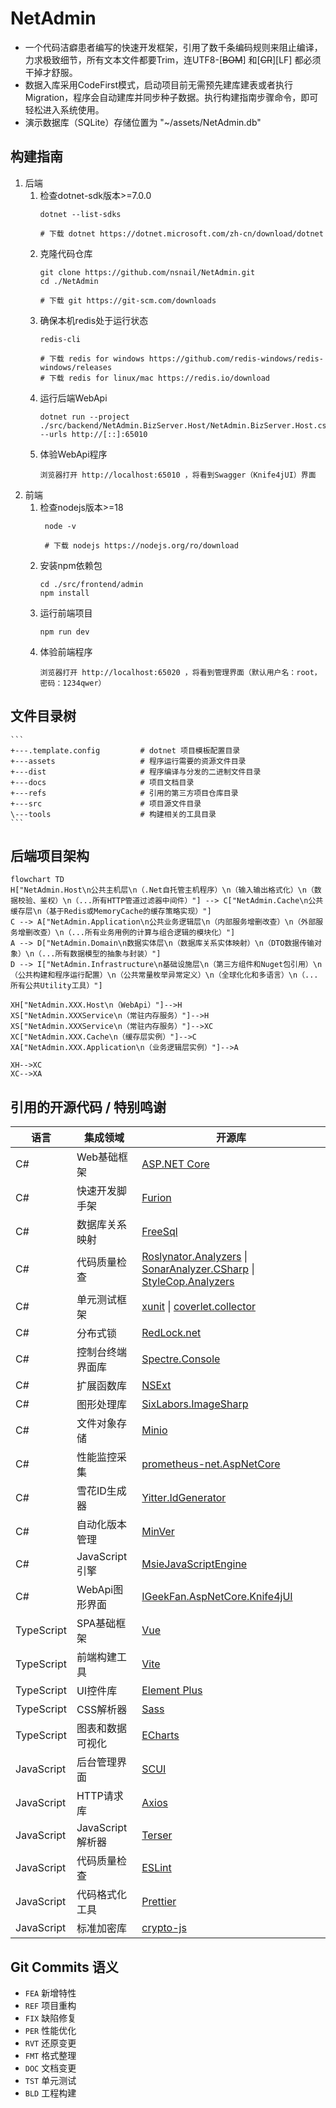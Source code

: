 # NetAdmin

- 一个代码洁癖患者编写的快速开发框架，引用了数千条编码规则来阻止编译，力求极致细节，所有文本文件都要Trim，连UTF8-[~~BOM~~]
  和[~~CR~~][LF] 都必须干掉才舒服。
- 数据入库采用CodeFirst模式，启动项目前无需预先建库建表或者执行Migration，程序会自动建库并同步种子数据。执行构建指南步骤命令，即可轻松进入系统使用。
- 演示数据库（SQLite）存储位置为 "~/assets/NetAdmin.db"

## 构建指南

1. 后端
    1. 检查dotnet-sdk版本>=7.0.0
       ```
       dotnet --list-sdks

       # 下载 dotnet https://dotnet.microsoft.com/zh-cn/download/dotnet
       ```
    2. 克隆代码仓库
       ```
       git clone https://github.com/nsnail/NetAdmin.git
       cd ./NetAdmin

       # 下载 git https://git-scm.com/downloads
       ```
    3. 确保本机redis处于运行状态
       ```
       redis-cli

       # 下载 redis for windows https://github.com/redis-windows/redis-windows/releases
       # 下载 redis for linux/mac https://redis.io/download
       ```
    4. 运行后端WebApi
       ```
       dotnet run --project ./src/backend/NetAdmin.BizServer.Host/NetAdmin.BizServer.Host.csproj --urls http://[::]:65010
       ```
    5. 体验WebApi程序
       ```
       浏览器打开 http://localhost:65010 ，将看到Swagger（Knife4jUI）界面
       ```
2. 前端
    1. 检查nodejs版本>=18
       ```
        node -v

        # 下载 nodejs https://nodejs.org/ro/download
       ```
    2. 安装npm依赖包
       ```
       cd ./src/frontend/admin
       npm install
       ```
    3. 运行前端项目
       ```
       npm run dev
       ```
    4. 体验前端程序
       ```
       浏览器打开 http://localhost:65020 ，将看到管理界面（默认用户名：root，密码：1234qwer）
       ```

## 文件目录树

    ```
    +---.template.config         # dotnet 项目模板配置目录
    +---assets                   # 程序运行需要的资源文件目录
    +---dist                     # 程序编译与分发的二进制文件目录
    +---docs                     # 项目文档目录
    +---refs                     # 引用的第三方项目仓库目录
    +---src                      # 项目源文件目录
    \---tools                    # 构建相关的工具目录
    ```

## 后端项目架构

```mermaid
flowchart TD
H["NetAdmin.Host\n公共主机层\n（.Net自托管主机程序）\n（输入输出格式化）\n（数据校验、鉴权）\n（...所有HTTP管道过滤器中间件）"] --> C["NetAdmin.Cache\n公共缓存层\n（基于Redis或MemoryCache的缓存策略实现）"]
C --> A["NetAdmin.Application\n公共业务逻辑层\n（内部服务增删改查）\n（外部服务增删改查）\n（...所有业务用例的计算与组合逻辑的模块化）"]
A --> D["NetAdmin.Domain\n数据实体层\n（数据库关系实体映射）\n（DTO数据传输对象）\n（...所有数据模型的抽象与封装）"]
D --> I["NetAdmin.Infrastructure\n基础设施层\n（第三方组件和Nuget包引用）\n（公共构建和程序运行配置）\n（公共常量枚举异常定义）\n（全球化化和多语言）\n（...所有公共Utility工具）"]

XH["NetAdmin.XXX.Host\n（WebApi）"]-->H
XS["NetAdmin.XXXService\n（常驻内存服务）"]-->H
XS["NetAdmin.XXXService\n（常驻内存服务）"]-->XC
XC["NetAdmin.XXX.Cache\n（缓存层实例）"]-->C
XA["NetAdmin.XXX.Application\n（业务逻辑层实例）"]-->A

XH-->XC
XC-->XA
```

## 引用的开源代码 / 特别鸣谢

| 语言         | 集成领域          | 开源库                                                                                                                                                                                                                   |
|------------|---------------|-----------------------------------------------------------------------------------------------------------------------------------------------------------------------------------------------------------------------|
| C#         | Web基础框架       | [ASP.NET Core](https://github.com/dotnet/aspnetcore)                                                                                                                                                                  |
| C#         | 快速开发脚手架       | [Furion](https://gitee.com/dotnetchina/Furion)                                                                                                                                                                        |
| C#         | 数据库关系映射       | [FreeSql](https://github.com/dotnetcore/FreeSql)                                                                                                                                                                      |
| C#         | 代码质量检查        | [Roslynator.Analyzers](https://github.com/josefpihrt/roslynator) \| [SonarAnalyzer.CSharp](https://github.com/SonarSource/sonar-dotnet) \| [StyleCop.Analyzers](https://github.com/DotNetAnalyzers/StyleCopAnalyzers) |
| C#         | 单元测试框架        | [xunit](https://github.com/xunit/xunit)  \| [coverlet.collector](https://github.com/coverlet-coverage/coverlet)                                                                                                       |
| C#         | 分布式锁          | [RedLock.net](https://github.com/samcook/RedLock.net)                                                                                                                                                                 |
| C#         | 控制台终端界面库      | [Spectre.Console](https://github.com/spectreconsole/spectre.console)                                                                                                                                                  |
| C#         | 扩展函数库         | [NSExt](https://github.com/nsnail/ns-ext.git)                                                                                                                                                                         |
| C#         | 图形处理库         | [SixLabors.ImageSharp](https://github.com/SixLabors/ImageSharp)                                                                                                                                                       |
| C#         | 文件对象存储        | [Minio](https://github.com/minio/minio-dotnet)                                                                                                                                                                        |
| C#         | 性能监控采集        | [prometheus-net.AspNetCore](https://github.com/prometheus-net/prometheus-net)                                                                                                                                         |
| C#         | 雪花ID生成器       | [Yitter.IdGenerator](https://github.com/yitter/idgenerator)                                                                                                                                                           |
| C#         | 自动化版本管理       | [MinVer](https://github.com/adamralph/minver)                                                                                                                                                                         |
| C#         | JavaScript引擎  | [MsieJavaScriptEngine](https://github.com/Taritsyn/MsieJavaScriptEngine)                                                                                                                                              |
| C#         | WebApi图形界面    | [IGeekFan.AspNetCore.Knife4jUI](https://github.com/luoyunchong/IGeekFan.AspNetCore.Knife4jUI)                                                                                                                         |
| TypeScript | SPA基础框架       | [Vue](https://github.com/vuejs/core)                                                                                                                                                                                  |
| TypeScript | 前端构建工具        | [Vite](https://github.com/vitejs/vite)                                                                                                                                                                                |
| TypeScript | UI控件库         | [Element Plus](https://github.com/element-plus/element-plus)                                                                                                                                                          |
| TypeScript | CSS解析器        | [Sass](https://github.com/sass/sass)                                                                                                                                                                                  |
| TypeScript | 图表和数据可视化      | [ECharts](https://github.com/apache/echarts)                                                                                                                                                                          |
| JavaScript | 后台管理界面        | [SCUI](https://gitee.com/lolicode/scui)                                                                                                                                                                               |
| JavaScript | HTTP请求库       | [Axios](https://github.com/axios/axios)                                                                                                                                                                               |
| JavaScript | JavaScript解析器 | [Terser](https://github.com/terser/terser)                                                                                                                                                                            |
| JavaScript | 代码质量检查        | [ESLint](https://github.com/eslint/eslint)                                                                                                                                                                            |
| JavaScript | 代码格式化工具       | [Prettier](https://github.com/prettier/prettier)                                                                                                                                                                      |
| JavaScript | 标准加密库         | [crypto-js](https://github.com/brix/crypto-js)                                                                                                                                                                        |

## Git Commits 语义

- `FEA` 新增特性
- `REF` 项目重构
- `FIX` 缺陷修复
- `PER` 性能优化
- `RVT` 还原变更
- `FMT` 格式整理
- `DOC` 文档变更
- `TST` 单元测试
- `BLD` 工程构建